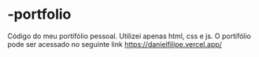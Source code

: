 # -portfolio
Código do meu portifólio pessoal.
Utilizei apenas html, css e js.
O portifólio pode ser acessado no seguinte link https://danielfilipe.vercel.app/
